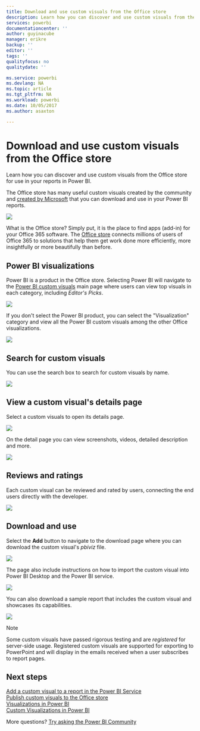 ```yaml
---
title: Download and use custom visuals from the Office store
description: Learn how you can discover and use custom visuals from the Office store for use in your reports in Power BI.
services: powerbi
documentationcenter: ''
author: guyinacube
manager: erikre
backup: ''
editor: ''
tags: ''
qualityfocus: no
qualitydate: ''

ms.service: powerbi
ms.devlang: NA
ms.topic: article
ms.tgt_pltfrm: NA
ms.workload: powerbi
ms.date: 10/05/2017
ms.author: asaxton

---
```

# Download and use custom visuals from the Office store
Learn how you can discover and use custom visuals from the Office store for use in your reports in Power BI.

The Office store has many useful custom visuals created by the community and [created by Microsoft](https://www.youtube.com/playlist?list=PL1N57mwBHtN1vIjfvuBIzZllrmKo-Vz6x) that you can download and use in your Power BI reports.

![](media/powerbi-custom-visuals-office-store/powerbi-custom-visual-store.png)

What is the Office store? Simply put, it is the place to find apps (add-in) for your Office 365 software. The [Office store](https://appsource.microsoft.com/marketplace/apps?product=power-bi-visuals) connects millions of users of Office 365 to solutions that help them get work done more efficiently, more insightfully or more beautifully than before.

## Power BI visualizations
Power BI is a product in the Office store. Selecting Power BI will navigate to the [Power BI custom visuals](https://appsource.microsoft.com/marketplace/apps?product=power-bi-visuals) main page where users can view top visuals in each category, including *Editor's Picks*.

![](media/powerbi-custom-visuals-office-store/powerbi-custom-visual-store.png)

If you don't select the Power BI product, you can select the "Visualization" category and view all the Power BI custom visuals among the other Office visualizations.

![](media/powerbi-custom-visuals-office-store/powerbi-custom-visual-category.png)

## Search for custom visuals
You can use the search box to search for custom visuals by name.

![](media/powerbi-custom-visuals-office-store/powerbi-custom-search-store.png)

## View a custom visual's details page
Select a custom visuals to open its details page.

![](media/powerbi-custom-visuals-office-store/powerbi-custom-select-visual.png)

On the detail page you can view screenshots, videos, detailed description and more.

![](media/powerbi-custom-visuals-office-store/powerbi-custom-visual-details.png)

## Reviews and ratings
Each custom visual can be reviewed and rated by users, connecting the end users directly with the developer.

![](media/powerbi-custom-visuals-office-store/powerbi-custom-visual-rating.png)

## Download and use
Select the **Add** button to navigate to the download page where you can download the custom visual's *pbiviz* file.

![](media/powerbi-custom-visuals-office-store/powerbi-custom-add-visual.png)

The page also include instructions on how to import the custom visual into Power BI Desktop and the Power BI service.

![](media/powerbi-custom-visuals-office-store/powerbi-custom-download.png)

You can also download a sample report that includes the custom visual and showcases its capabilities.

![](media/powerbi-custom-visuals-office-store/powerbi-custom-try-sample.png)

> [!NOTE]
> Some custom visuals have passed rigorous testing and are *registered* for server-side usage. Registered custom visuals are supported for exporting to PowerPoint and will display in the emails received when a user subscribes to report pages.
> 
> 

## Next steps
[Add a custom visual to a report in the Power BI Service](powerbi-custom-visuals-add-to-report.md)  
[Publish custom visuals to the Office store](powerbi-developer-office-store.md)  
[Visualizations in Power BI](powerbi-service-visualizations-for-reports.md)  
[Custom Visualizations in Power BI](powerbi-custom-visuals.md)  

More questions? [Try asking the Power BI Community](http://community.powerbi.com/)


